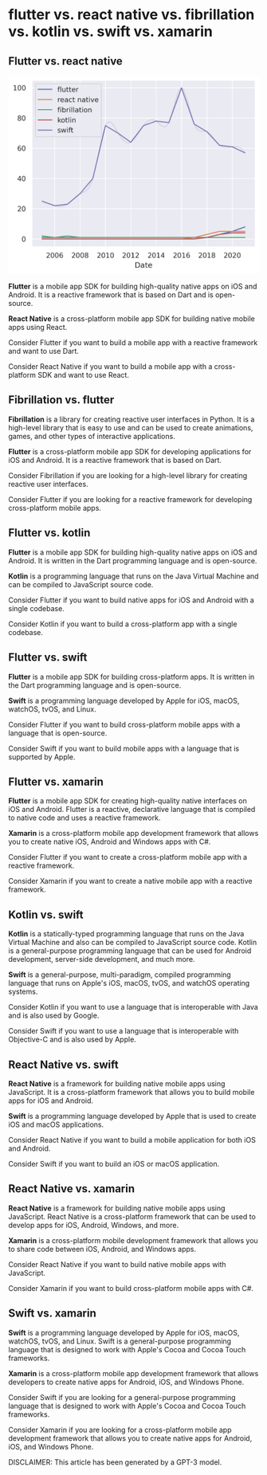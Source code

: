 # flutter vs. react native vs. fibrillation vs. kotlin vs. swift vs. xamarin
## Flutter vs. react native
![](../assets/flutter-vs-react-native-vs-fibrillation/flutter-vs-react-native-vs-fibrillation-vs-kotlin-vs-swift-vs-xamarin.png)

**Flutter** is a mobile app SDK for building high-quality native apps on iOS and Android. It is a reactive framework that is based on Dart and is open-source.

**React Native** is a cross-platform mobile app SDK for building native mobile apps using React.

Consider Flutter if you want to build a mobile app with a reactive framework and want to use Dart.

Consider React Native if you want to build a mobile app with a cross-platform SDK and want to use React.


## Fibrillation vs. flutter


**Fibrillation** is a library for creating reactive user interfaces in Python. It is a high-level library that is easy to use and can be used to create animations, games, and other types of interactive applications.

**Flutter** is a cross-platform mobile app SDK for developing applications for iOS and Android. It is a reactive framework that is based on Dart.

Consider Fibrillation if you are looking for a high-level library for creating reactive user interfaces.

Consider Flutter if you are looking for a reactive framework for developing cross-platform mobile apps.


## Flutter vs. kotlin


**Flutter** is a mobile app SDK for building high-quality native apps on iOS and Android. It is written in the Dart programming language and is open-source.

**Kotlin** is a programming language that runs on the Java Virtual Machine and can be compiled to JavaScript source code.

Consider Flutter if you want to build native apps for iOS and Android with a single codebase.

Consider Kotlin if you want to build a cross-platform app with a single codebase.


## Flutter vs. swift


**Flutter** is a mobile app SDK for building cross-platform apps. It is written in the Dart programming language and is open-source.

**Swift** is a programming language developed by Apple for iOS, macOS, watchOS, tvOS, and Linux.

Consider Flutter if you want to build cross-platform mobile apps with a language that is open-source.

Consider Swift if you want to build mobile apps with a language that is supported by Apple.


## Flutter vs. xamarin


**Flutter** is a mobile app SDK for creating high-quality native interfaces on iOS and Android. Flutter is a reactive, declarative language that is compiled to native code and uses a reactive framework.

**Xamarin** is a cross-platform mobile app development framework that allows you to create native iOS, Android and Windows apps with C#.

Consider Flutter if you want to create a cross-platform mobile app with a reactive framework.

Consider Xamarin if you want to create a native mobile app with a reactive framework.


## Kotlin vs. swift


**Kotlin** is a statically-typed programming language that runs on the Java Virtual Machine and also can be compiled to JavaScript source code. Kotlin is a general-purpose programming language that can be used for Android development, server-side development, and much more.

**Swift** is a general-purpose, multi-paradigm, compiled programming language that runs on Apple's iOS, macOS, tvOS, and watchOS operating systems.

Consider Kotlin if you want to use a language that is interoperable with Java and is also used by Google.

Consider Swift if you want to use a language that is interoperable with Objective-C and is also used by Apple.


## React Native vs. swift

**React Native** is a framework for building native mobile apps using JavaScript. It is a cross-platform framework that allows you to build mobile apps for iOS and Android.

**Swift** is a programming language developed by Apple that is used to create iOS and macOS applications.

Consider React Native if you want to build a mobile application for both iOS and Android.

Consider Swift if you want to build an iOS or macOS application.


## React Native vs. xamarin

**React Native** is a framework for building native mobile apps using JavaScript. React Native is a cross-platform framework that can be used to develop apps for iOS, Android, Windows, and more.

**Xamarin** is a cross-platform mobile development framework that allows you to share code between iOS, Android, and Windows apps.

Consider React Native if you want to build native mobile apps with JavaScript.

Consider Xamarin if you want to build cross-platform mobile apps with C#.


## Swift vs. xamarin


**Swift** is a programming language developed by Apple for iOS, macOS, watchOS, tvOS, and Linux. Swift is a general-purpose programming language that is designed to work with Apple's Cocoa and Cocoa Touch frameworks.

**Xamarin** is a cross-platform mobile app development framework that allows developers to create native apps for Android, iOS, and Windows Phone.

Consider Swift if you are looking for a general-purpose programming language that is designed to work with Apple's Cocoa and Cocoa Touch frameworks.

Consider Xamarin if you are looking for a cross-platform mobile app development framework that allows you to create native apps for Android, iOS, and Windows Phone.




DISCLAIMER: This article has been generated by a GPT-3 model.